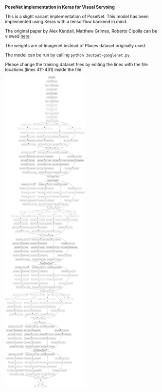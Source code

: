 **PoseNet implementation in Keras for Visual Servoing**

This is a slight variant implementation of PoseNet. This model has been implemented using Keras with a tensorflow backend in mind.

The original paper by Alex Kendall, Matthew Grimes, Roberto Cipolla can be viewed [here](https://arxiv.org/abs/1505.07427)

The weights are of Imagenet instead of Places dataset originally used. 

The model can be run by calling `python 3output-googlenet.py`.

Please change the training dataset files by editing the lines with the file locations (lines 411-431) inside the file.


![Model with 3 outputs](https://raw.githubusercontent.com/arunavkonwar/DL-Gantry/master/other_architectures/googlenet/model-3output.png)
